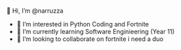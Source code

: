 👋 Hi, I’m @narruzza

- 👀 I’m interested in Python Coding and Fortnite
- 🌱 I’m currently learning Software Enginieering (Year 11)
- 💞️ I’m looking to collaborate on fortnite i need a duo
